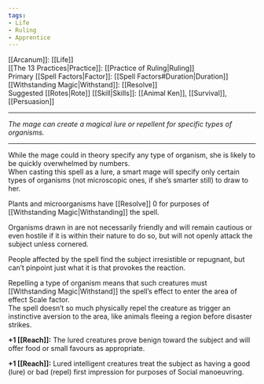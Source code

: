 ```yaml
---
tags:
- Life
- Ruling
- Apprentice
---
```


[[Arcanum]]: [[Life]]\
[[The 13 Practices|Practice]]: [[Practice of Ruling|Ruling]]\
Primary [[Spell Factors|Factor]]: [[Spell Factors#Duration|Duration]]\
[[Withstanding Magic|Withstand]]: [[Resolve]]\
Suggested [[Rotes|Rote]] [[Skill|Skills]]: [[Animal Ken]], [[Survival]], [[Persuasion]]

---

_The mage can create a magical lure or repellent for specific types of organisms._

---

While the mage could in theory specify any type of organism, she is likely to be quickly overwhelmed by numbers.\
When casting this spell as a lure, a smart mage will specify only certain types of organisms (not microscopic ones, if she’s smarter still) to draw to her.

Plants and microorganisms have [[Resolve]] 0 for purposes of [[Withstanding Magic|Withstanding]] the spell.

Organisms drawn in are not necessarily friendly and will remain cautious or even hostile if it is within their nature to do so, but will not openly attack the subject unless cornered.

People affected by the spell find the subject irresistible or repugnant, but can’t pinpoint just what it is that provokes the reaction.

Repelling a type of organism means that such creatures must [[Withstanding Magic|Withstand]] the spell’s effect to enter the area of effect Scale factor.\
The spell doesn’t so much physically repel the creature as trigger an instinctive aversion to the area, like animals fleeing a region before disaster strikes.

**+1 [[Reach]]:** The lured creatures prove benign toward the subject and will offer food or small favours as appropriate.

**+1 [[Reach]]:** Lured intelligent creatures treat the subject as having a good (lure) or bad (repel) first impression for purposes of Social manoeuvring.